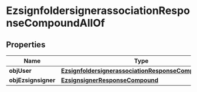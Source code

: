 

# EzsignfoldersignerassociationResponseCompoundAllOf


## Properties

Name | Type | Description | Notes
------------ | ------------- | ------------- | -------------
**objUser** | [**EzsignfoldersignerassociationResponseCompoundUser**](EzsignfoldersignerassociationResponseCompoundUser.md) |  |  [optional]
**objEzsignsigner** | [**EzsignsignerResponseCompound**](EzsignsignerResponseCompound.md) |  |  [optional]



